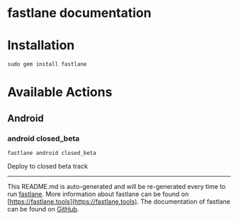 fastlane documentation
================
# Installation
```
sudo gem install fastlane
```
# Available Actions
## Android
### android closed_beta
```
fastlane android closed_beta
```
Deploy to closed beta track

----

This README.md is auto-generated and will be re-generated every time to run [fastlane](https://fastlane.tools).
More information about fastlane can be found on [https://fastlane.tools](https://fastlane.tools).
The documentation of fastlane can be found on [GitHub](https://github.com/fastlane/fastlane/tree/master/fastlane).